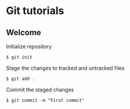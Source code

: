 # Git tutorials

## Welcome

Initialize repository 
```
$ git init
```
Stage the changes to tracked and untracked files 
```
$ git add .
```
Commit the staged changes
```
$ git commit -m "First commit"
```